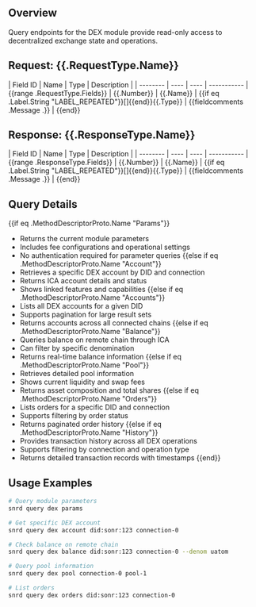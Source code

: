 ## Overview
Query endpoints for the DEX module provide read-only access to decentralized exchange state and operations.

## Request: {{.RequestType.Name}}

| Field ID | Name | Type | Description |
| -------- | ---- | ---- | ----------- | {{range .RequestType.Fields}}
| {{.Number}} | {{.Name}} | {{if eq .Label.String "LABEL_REPEATED"}}[]{{end}}{{.Type}} | {{fieldcomments .Message .}} | {{end}}

## Response: {{.ResponseType.Name}}

| Field ID | Name | Type | Description |
| -------- | ---- | ---- | ----------- | {{range .ResponseType.Fields}}
| {{.Number}} | {{.Name}} | {{if eq .Label.String "LABEL_REPEATED"}}[]{{end}}{{.Type}} | {{fieldcomments .Message .}} | {{end}}

## Query Details

{{if eq .MethodDescriptorProto.Name "Params"}}
- Returns the current module parameters
- Includes fee configurations and operational settings
- No authentication required for parameter queries
{{else if eq .MethodDescriptorProto.Name "Account"}}
- Retrieves a specific DEX account by DID and connection
- Returns ICA account details and status
- Shows linked features and capabilities
{{else if eq .MethodDescriptorProto.Name "Accounts"}}
- Lists all DEX accounts for a given DID
- Supports pagination for large result sets
- Returns accounts across all connected chains
{{else if eq .MethodDescriptorProto.Name "Balance"}}
- Queries balance on remote chain through ICA
- Can filter by specific denomination
- Returns real-time balance information
{{else if eq .MethodDescriptorProto.Name "Pool"}}
- Retrieves detailed pool information
- Shows current liquidity and swap fees
- Returns asset composition and total shares
{{else if eq .MethodDescriptorProto.Name "Orders"}}
- Lists orders for a specific DID and connection
- Supports filtering by order status
- Returns paginated order history
{{else if eq .MethodDescriptorProto.Name "History"}}
- Provides transaction history across all DEX operations
- Supports filtering by connection and operation type
- Returns detailed transaction records with timestamps
{{end}}

## Usage Examples

```bash
# Query module parameters
snrd query dex params

# Get specific DEX account
snrd query dex account did:sonr:123 connection-0

# Check balance on remote chain
snrd query dex balance did:sonr:123 connection-0 --denom uatom

# Query pool information
snrd query dex pool connection-0 pool-1

# List orders
snrd query dex orders did:sonr:123 connection-0
```